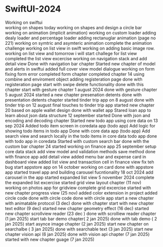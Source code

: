 # SwiftUI-2024
Working on swiftui  
working on shapes today
working on shapes and design a circle bar 
working on animation (implicit animation)
working on custom loader
adding dealy loader and percentage loader
adding rectanuglar animation (page no 221)
working on symtric and asymteric animation
complete the animation challenge
working on list view in swift 
working on adding basic image row.
working on list view and tomorrow i will start challege for list view 
completed the list view excercise 
working on navigation stack and add detail view 
Done with navigation bar chapter 
Started new chapter of model and alerts in swiftui
added full cover view model dialogue
working on form 
fixing form error
completed form chapter
completed chapter 14 using combine and enviroment object
adding registeration page
done with registeration page
start with swipe delete functionality
done with this chapter 
start with gesture chapter 1 august 2024
done with gesture chapter 5 august 2024
started a new chapter presenation detents
done with presentation detents chapter
started tinder trip app on 8 august
done with tinder trip  on 12 august
final touches to tinder trip app
started new chapter 20 based on apple wallet design
done with wallet app
Stared loan app to learn about json data structure 12 september started
Done with json and encoding and decoding chapter
Started new todo app using core data on 13 sep 2024
Added todo item screen in coredata app (todo app)
Add logic for showing todo items in todo app 
Done with core data app (todo app)
Add search view and search locally in the todo items in core data todo app
done with todo app in coredata 
Started with custom search bar 
done with the custom bar chapter 24 
started working on finance app 25 september 
setup core data stack 
add view model and validation methods
save method
done with finance app
add detail view
added menu bar and expense card in dashboard view 
added list view and transaction cell in finance view 
fix teh bug
start appstore app on 14 october
working on card
done with appstore app
started travel app and building carousel fucntionality 18 oct 2024
add carousel in the app
started expanded list view 5 november 2024
complete the expanded list excercise 
started grid view layout chapter  (11 nov)
working on photos app for gridview 
complete grid excercise
started with new chapter progress view (25 nov)
added color extension in project
added circle code
done with circle code
done with circle app
start a new chapter with animatable protocol (3 dec)
done with chapter
start with new chapter text editor (9 dec)
started new chapter geometry effect (16 dec)
started new chapter scrollview reader (23 dec )
done with scrolliew reader chapter (1 jan 2025)
start tab bar demo chapter( 2 jan 2025)
done with tab demo ( 2 jan 2025)
start asynce image chapter (2 jan 2025)
start new chapter on searchalbe ( 3 jan 2025)
done with searchable text (3 jan 2025)
start new chapter vision api (6 jan 2025)
done with vision api chapter (7 jan 2025)
started with new chapter guage (7 jan 2025)


